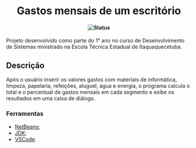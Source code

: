 <h1 align="center">Gastos mensais de um escritório</h1>
<h4 align="center">

<p align="center">
  <img src="https://img.shields.io/badge/status-concluído-brightgreen.svg" alt="Status" />
</p>

</h4>
Projeto desenvolvido como parte do 1° ano no curso de Desenvolvimento de Sistemas ministrado na Escola Técnica Estadual de Itaquaquecetuba. 

## Descrição
<p align=>Após o usuário inserir os valores gastos com materiais de informática, limpeza, papelaria, refeições, aluguel, água e energia,  o programa calcula o total e o percentual de gastos mensais em cada segmento e exibe os resultados em uma caixa de diálogo.</p>

### Ferramentas

- [NetBeans](https://netbeans.apache.org/download/index.html);
- [JDK](https://www.oracle.com/br/java/technologies/downloads);
- [VSCode](https://code.visualstudio.com/download).
